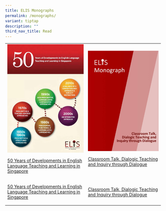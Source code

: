 ```yaml
---
title: ELIS Monographs
permalink: /monographs/
variant: tiptap
description: ""
third_nav_title: Read
---
```

<p></p>
<p></p>
<table>
<tbody>
<tr>
<td rowspan="1" colspan="1"><a class="isomer-image-wrapper" href="https://elis.moe.edu.sg/files/50_years_monograph.pdf"><img style="width: 100%" height="auto" width="100%" alt="Monograph_50 Years" src="/images/READ ICONS/Monograph_50_years_Read_Icon.jpg"></a>
<p><a href="https://staging-lite.d20udr5muow6uk.amplifyapp.com/files/50_years_monograph.pdf" rel="noopener noreferrer nofollow" target="_blank"><u>50 Years of Developments in English Language Teaching and Learning in Singapore</u></a>
</p>
</td>
<td rowspan="1" colspan="1"><a class="isomer-image-wrapper" href="https://elis.moe.edu.sg/files/Monograph_on_Classroom_Talk__Dialogic_Teaching_Publish.pdf"><img style="width: 100%" height="auto" width="100%" alt="Monograph_Classroom Talk, Dialogic Teaching and Inquiry through Dialogue" src="/images/READ ICONS/Monographs_Classroom_Talk.jpg"></a>
<p><a href="https://staging-lite.d20udr5muow6uk.amplifyapp.com/files/Monograph_on_Classroom_Talk__Dialogic_Teaching_Publish.pdf" rel="noopener noreferrer nofollow" target="_blank"><u>Classroom Talk, Dialogic Teaching and Inquiry through Dialogue</u></a>
</p>
</td>
</tr>
<tr>
<td rowspan="1" colspan="1">
<p><a href="https://staging-lite.d20udr5muow6uk.amplifyapp.com/files/50_years_monograph.pdf" rel="noopener noreferrer nofollow" target="_blank"><u>50 Years of Developments in English Language Teaching and Learning in Singapore</u></a>
</p>
</td>
<td rowspan="1" colspan="1">
<p><a href="https://staging-lite.d20udr5muow6uk.amplifyapp.com/files/Monograph_on_Classroom_Talk__Dialogic_Teaching_Publish.pdf" rel="noopener noreferrer nofollow" target="_blank"><u>Classroom Talk, Dialogic Teaching and Inquiry through Dialogue</u></a>
</p>
</td>
</tr>
</tbody>
</table>
<p></p>